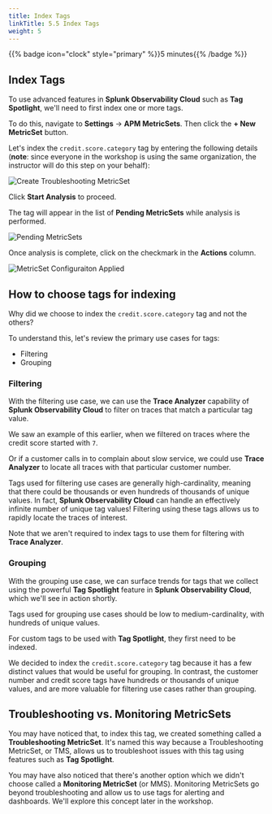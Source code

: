 ```yaml
---
title: Index Tags
linkTitle: 5.5 Index Tags
weight: 5
---
```


{{% badge icon="clock" style="primary" %}}5 minutes{{% /badge %}}

## Index Tags

To use advanced features in **Splunk Observability Cloud** such as **Tag Spotlight**, we'll need to first index one or more tags.

To do this, navigate to **Settings** -> **APM MetricSets**.  Then click the **+ New MetricSet** button.  

Let's index the `credit.score.category` tag by entering the following details (**note**: since everyone in the workshop is using the same organization, the instructor will do this step on your behalf):

![Create Troubleshooting MetricSet](../images/create_troubleshooting_metric_set.png)

Click **Start Analysis** to proceed.

The tag will appear in the list of **Pending MetricSets** while analysis is performed.  

![Pending MetricSets](../images/pending_metric_set.png)

Once analysis is complete, click on the checkmark in the **Actions** column.

![MetricSet Configuraiton Applied](../images/metricset_config_applied.png)

## How to choose tags for indexing

Why did we choose to index the `credit.score.category` tag and not the others?

To understand this, let's review the primary use cases for tags:

* Filtering
* Grouping

### Filtering

With the filtering use case, we can use the **Trace Analyzer** capability of **Splunk Observability Cloud** to filter on traces that match a particular tag value.  

We saw an example of this earlier, when we filtered on traces where the credit score started with `7`.

Or if a customer calls in to complain about slow service, we could use **Trace Analyzer** to locate all traces with that particular customer number.

Tags used for filtering use cases are generally high-cardinality, meaning that there could be thousands or even hundreds of thousands of unique values.  In fact, **Splunk Observability Cloud** can handle an effectively infinite number of unique tag values!  Filtering using these tags allows us to rapidly locate the traces of interest.

Note that we aren't required to index tags to use them for filtering with **Trace Analyzer**.

### Grouping

With the grouping use case, we can surface trends for tags that we collect using the powerful **Tag Spotlight** feature in **Splunk Observability Cloud**, which we'll see in action shortly.

Tags used for grouping use cases should be low to medium-cardinality, with hundreds of unique values.

For custom tags to be used with **Tag Spotlight**, they first need to be indexed.

We decided to index the `credit.score.category` tag because it has a few distinct values that would be useful for grouping. In contrast, the customer number and credit score tags have hundreds or thousands of unique values, and are more valuable for filtering use cases rather than grouping.

## Troubleshooting vs. Monitoring MetricSets

You may have noticed that, to index this tag, we created something called a **Troubleshooting MetricSet**. It's named this way because a Troubleshooting MetricSet, or TMS, allows us to troubleshoot issues with this tag using features such as **Tag Spotlight**.

You may have also noticed that there's another option which we didn't choose called a **Monitoring MetricSet** (or MMS).  Monitoring MetricSets go beyond troubleshooting and allow us to use tags for alerting and dashboards.  We'll explore this concept later in the workshop.
